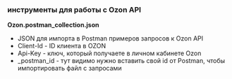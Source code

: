 ### инструменты для работы с Ozon API

**Ozon.postman_collection.json**
- JSON для импорта в Postman примеров запросов к Ozon API 
- Client-Id - ID клиента в OZON
- Api-Key - ключ, который получаете в личном кабинете Ozon
- _postman_id - тут видимо нужно вставить свой id от Postman, чтобы импортировать файл с запросами
